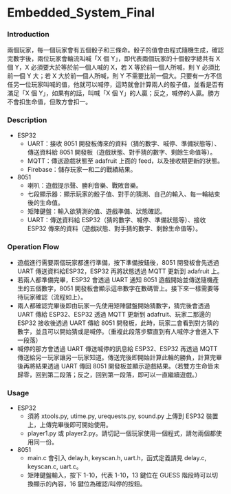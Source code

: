 # Embedded_System_Final

### Introduction

兩個玩家，每一個玩家會有五個骰子和三條命。骰子的值會由程式隨機生成，確認完數字後，兩位玩家會輪流叫喊「X 個 Y」，即代表兩個玩家的十個骰字總共有 X 個 Y，X 必須要大於等於前一個人喊的 X，若 X 等於前一個人所喊，則 Y 必須比前一個 Y 大；若 X 大於前一個人所喊，則 Y 不需要比前一個大。只要有一方不信任另一位玩家叫喊的值，他就可以喊停，這時就會計算兩人的骰子值，並看是否有滿足「X 個 Y」，如果有的話，叫喊「X 個 Y」的人贏；反之，喊停的人贏。勝方不會扣生命值，但敗方會扣一。

### Description

- ESP32
    - UART：接收 8051 開發板傳來的資料（猜的數字、喊停、準備狀態等）、傳送資料給 8051 開發板（遊戲狀態、對手猜的數字、剩餘生命值等）。
    - MQTT：傳送遊戲狀態至 adafruit 上面的 feed，以及接收期更新的狀態。
    - Firebase：儲存玩家一和二的戰績結果。
- 8051
    - 喇叭：遊戲提示聲、勝利音樂、戰敗音樂。
    - 七段顯示器：顯示玩家的骰子值、對手的猜測、自己的輸入、每一輪結束後的生命值。
    - 矩陣鍵盤：輸入欲猜測的值、遊戲準備、狀態確認。
    - UART：傳送資料給 ESP32（猜的數字、喊停、準備狀態等）、接收 ESP32 傳來的資料（遊戲狀態、對手猜的數字、剩餘生命值等）。

### Operation Flow

- 遊戲進行需要兩個玩家都進行準備，按下準備按鈕後，8051 開發板會先透過 UART 傳送資料給ESP32，ESP32 再將狀態透過 MQTT 更新到 adafruit 上。
- 若兩人都準備完畢，ESP32 會透過 UART 通知 8051 遊戲開始並傳送隨機產生的五個數字，8051 開發板會顯示這串數字在數碼管上。接下來一樣需要等待玩家確認（流程如上）。
- 兩人都確認完畢後即由玩家一先使用矩陣鍵盤開始猜數字，猜完後會透過 UART 傳給 ESP32、ESP32 透過 MQTT 更新到 adafruit、玩家二那邊的 ESP32 接收後透過 UART 傳給 8051 開發板，此時，玩家二會看到對方猜的數字，並且可以開始猜或是喊停。（重複此段落步驟直到有人喊停才會進入下一段落）
- 喊停的那方會透過 UART 傳送喊停的訊息給 ESP32、ESP32 再透過 MQTT 傳送給另一玩家讓另一玩家知道。傳送完後即開始計算此輪的勝負，計算完畢後再將結果透過 UART 傳回 8051 開發板並顯示遊戲結果。（若雙方生命皆未歸零，回到第二段落；反之，回到第一段落，即可以一直繼續遊戲。）

### Usage

- ESP32
  - 須將 xtools.py, utime.py, urequests.py, sound.py 上傳到 ESP32 裝置上，上傳完畢後即可開始使用。
  - player1.py 或 player2.py。請切記一個玩家使用一個程式，請勿兩個都使用同一份。
- 8051
  - main.c 會引入 delay.h, keyscan.h, uart.h，函式定義請見 delay.c, keyscan.c, uart.c。
  - 矩陣鍵盤輸入，按下 1-10，代表 1-10，13 鍵位在 GUESS 階段時可以切換顯示的內容，16 鍵位為確認/叫停的按鈕。
